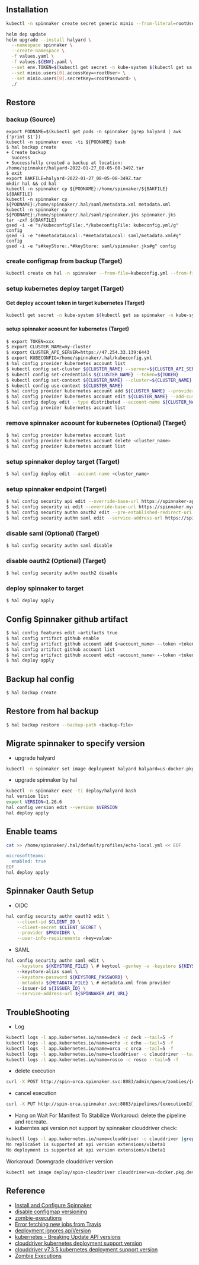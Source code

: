 ## Installation
```bash
kubectl -n spinnaker create secret generic minio --from-literal=rootUser=<rootUser> --from-literal=rootPassword=<rootPassword>

helm dep update
helm upgrade --install halyard \
  --namespace spinnaker \
  --create-namespace \
  -f values.yaml \
  -f values.${ENV}.yaml \
  --set env.TOKEN=$(kubectl get secret -n kube-system $(kubectl get sa <spinnaker_service_account> -n kube-system -o=jsonpath='{.secrets[0].name}') -o=jsonpath='{.data.token}' | base64 --decode) \
  --set minio.users[0].accessKey=<rootUser> \
  --set minio.users[0].secretKey=<rootPassword> \
  ./
```

## Restore
### backup (Source)
```
export PODNAME=$(kubectl get pods -n spinnaker |grep halyard | awk {'print $1'})
kubectl -n spinnaker exec -ti ${PODNAME} bash
$ hal backup create
+ Create backup
  Success
+ Successfully created a backup at location:
/home/spinnaker/halyard-2022-01-27_08-05-08-349Z.tar
$ exit
export BAKFILE=halyard-2022-01-27_08-05-08-349Z.tar
mkdir hal && cd hal
kubectl -n spinnaker cp ${PODNAME}:/home/spinnaker/${BAKFILE} ${BAKFILE}
kubectl -n spinnaker cp ${PODNAME}:/home/spinnaker/.hal/saml/metadata.xml metadata.xml
kubectl -n spinnaker cp ${PODNAME}:/home/spinnaker/.hal/saml/spinnaker.jks spinnaker.jks
tar -zxf ${BAKFILE}
gsed -i -e "s/kubeconfigFile:.*/kubeconfigFile: kubeconfig.yml/g" config
gsed -i -e "s#metadataLocal:.*#metadataLocal: saml/metadata.xml#g" config
gsed -i -e "s#keyStore:.*#keyStore: saml/spinnaker.jks#g" config
```
### create configmap from backup (Target)
```bash
kubectl create cm hal -n spinnaker --from-file=kubeconfig.yml --from-file=config --from-file=./default/service-settings/deck.yml --from-file=./default/profiles/echo-local.yml --from-file=./default/profiles/gate-local.yml --from-file=./default/service-settings/gate.yml --from-file=./default/service-settings/redis.yml --from-file=./metadata.xml --from-file=./spinnaker.jks
```

### setup kubernetes deploy target (Target)
#### Get deploy account token in target kubernetes (Target)
```bash
kubectl get secret -n kube-system $(kubectl get sa spinnaker -n kube-system -o=jsonpath='{.secrets[0].name}') -o=jsonpath='{.data.token}' | base64 --decode
```

#### setup spinnaker acoount for kubernetes (Target)
```bash
$ export TOKEN=xxx
$ export CLUSTER_NAME=my-cluster
$ export CLUSTER_API_SERVER=https://47.254.33.139:6443
$ export KUBECONFIG=/home/spinnaker/.hal/kubeconfig.yml
$ hal config provider kubernetes account list
$ kubectl config set-cluster ${CLUSTER_NAME} --server=${CLUSTER_API_SERVER} --insecure-skip-tls-verify=true
$ kubectl config set-credentials ${CLUSTER_NAME} --token=${TOKEN}
$ kubectl config set-context ${CLUSTER_NAME} --cluster=${CLUSTER_NAME} --user=${CLUSTER_NAME}
$ kubectl config use-context ${CLUSTER_NAME}
$ hal config provider kubernetes account add ${CLUSTER_NAME} --provider-version v2 --context $(kubectl config current-context) --kubeconfig-file ${KUBECONFIG}
$ hal config provider kubernetes account edit ${CLUSTER_NAME} --add-custom-resource SparkApplication
$ hal config deploy edit --type distributed --account-name ${CLUSTER_NAME}
$ hal config provider kubernetes account list
```

### remove spinnaker acoount for kubernetes (Optional) (Target)
```bash
$ hal config provider kubernetes account list
$ hal config provider kubernetes account delete <cluster_name>
$ hal config provider kubernetes account list
```

### setup spinnaker deploy target (Target)
```bash
$ hal config deploy edit --account-name <cluster_name>
```

### setup spinnaker endpoint (Target)
```bash
$ hal config security api edit --override-base-url https://spinnaker-api.mydomain.com
$ hal config security ui edit --override-base-url https://spinnaker.mydomain.com
$ hal config security authn oauth2 edit --pre-established-redirect-uri https://spinnaker-api.mydomain.com/login
$ hal config security authn saml edit --service-address-url https://spinnaker-api.mydomain.com
```

### disable saml (Optional) (Target)
```bash
$ hal config security authn saml disable
```

### disable oauth2 (Optional) (Target)
```bash
$ hal config security authn oauth2 disable
```

### deploy spinnaker to target
```bash
$ hal deploy apply
```

## Config Spinnaker github artifact
```bash
$ hal config features edit –artifacts true
$ hal config artifact github enable
$ hal config artifact github account add $<account_name> --token <token>
$ hal config artifact github account list
$ hal config artifact github account edit <account_name> --token <token>
$ hal deploy apply
```

## Backup hal config
```bash
$ hal backup create
```

## Restore from hal backup
```bash
$ hal backup restore --backup-path <backup-file>
```


## Migrate spinnaker to specify version
* upgrade halyard
```bash
kubectl -n spinnaker set image deployment halyard halyard=us-docker.pkg.dev/spinnaker-community/docker/halyard:stable --record
```
* upgrade spinnaker by hal
```bash
kubectl -n spinnaker exec -ti deploy/halyard bash
hal version list
export VERSION=1.26.6
hal config version edit --version $VERSION
hal deploy apply
```

## Enable teams
```bash
cat >> /home/spinnaker/.hal/default/profiles/echo-local.yml << EOF

microsoftteams:
  enabled: true
EOF
hal deploy apply
```

## Spinnaker Oauth Setup
* OIDC
```bash
hal config security authn oauth2 edit \
    --client-id $CLIENT_ID \
    --client-secret $CLIENT_SECRET \
    --provider $PROVIDER \
    --user-info-requirements <key=value>
```
* SAML
```bash
hal config security authn saml edit \
    --keystore ${KEYSTORE_FILE} \ # keytool -genkey -v -keystore ${KEYSTORE_FILE} -alias saml -keyalg RSA -keysize 2048 -validity 10000
    --keystore-alias saml \
    --keystore-password ${KEYSTORE_PASSWORD} \
    --metadata ${METADATA_FILE} \ # metadata.xml from provider
    --issuer-id ${ISSUER_ID} \
    --service-address-url ${SPINNAKER_API_URL}
```

## TroubleShooting
* Log
```bash
kubectl logs -l app.kubernetes.io/name=deck -c deck --tail=5 -f
kubectl logs -l app.kubernetes.io/name=echo -c echo --tail=5 -f
kubectl logs -l app.kubernetes.io/name=orca -c orca --tail=5 -f
kubectl logs -l app.kubernetes.io/name=clouddriver -c clouddriver --tail=5 -f
kubectl logs -l app.kubernetes.io/name=rosco -c rosco --tail=5 -f
```
* delete execution
```bash
curl -X POST http://spin-orca.spinnaker.svc:8083/admin/queue/zombies/{executionId}:kill
```
* cancel execution
```bash
curl -X PUT http://spin-orca.spinnaker.svc:8083/pipelines/{executionId}/cancel
```
* Hang on Wait For Manifest To Stabilize
Workaroud: delete the pipeline and recreate.
* kuberntes api version not support by spinnaker clouddriver
check:
```bash
kubectl logs -l app.kubernetes.io/name=clouddriver -c clouddriver |grep -i unsupport |uniq
No replicaSet is supported at api version extensions/v1beta1
No deployment is supported at api version extensions/v1beta1
```
Workaroud: Downgrade clouddriver version
```bash
kubectl set image deploy/spin-clouddriver clouddriver=us-docker.pkg.dev/spinnaker-community/docker/clouddriver:7.3.5-20210624040021 --record
```

## Reference
* [Install and Configure Spinnaker](https://spinnaker.io/setup/install/)
* [disable configmap versioning](https://spinnaker.io/reference/providers/kubernetes-v2/#strategy)
* [zombie-executions](https://spinnaker.io/guides/runbooks/orca-zombie-executions/)
* [Error fetching new jobs from Travis](https://github.com/spinnaker/spinnaker/issues/5459#issuecomment-592114357)
* [deployment ignores apiVersion](https://github.com/kubernetes/kubernetes/issues/62283)
* [kubernetes - Breaking Update API versions](https://github.com/spinnaker/clouddriver/commit/01f415f318a15970729b4415167e64eafeca9593)
* [clouddriver kubernetes deployment support version](https://github.com/spinnaker/clouddriver/blob/master/clouddriver-kubernetes/src/main/java/com/netflix/spinnaker/clouddriver/kubernetes/op/handler/KubernetesDeploymentHandler.java#L20)
* [clouddriver v7.3.5 kubernetes deployment support version](https://github.com/spinnaker/clouddriver/blob/version-7.3.5/clouddriver-kubernetes/src/main/java/com/netflix/spinnaker/clouddriver/kubernetes/op/handler/KubernetesDeploymentHandler.java#L20-L23)
* [Zombie Executions](https://spinnaker.io/docs/guides/runbooks/orca-zombie-executions/)

